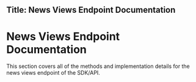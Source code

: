Title: News Views Endpoint Documentation
---
# News Views Endpoint Documentation

This section covers all of the methods and implementation details for the news views endpoint of the SDK/API.